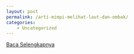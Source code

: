 ```yaml
---
layout: post
permalink: /arti-mimpi-melihat-laut-dan-ombak/
categories:
    - Uncategorized
---
```


[Baca Selengkapnya](/07)